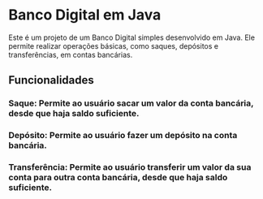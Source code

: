 # Banco Digital em Java
Este é um projeto de um Banco Digital simples desenvolvido em Java. Ele permite realizar operações básicas, como saques, depósitos e transferências, em contas bancárias.

## Funcionalidades
### Saque: Permite ao usuário sacar um valor da conta bancária, desde que haja saldo suficiente.
### Depósito: Permite ao usuário fazer um depósito na conta bancária.
### Transferência: Permite ao usuário transferir um valor da sua conta para outra conta bancária, desde que haja saldo suficiente.
